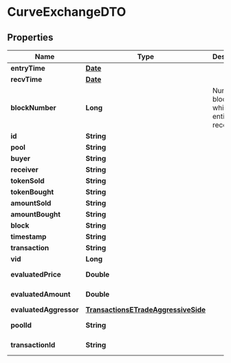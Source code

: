 

# CurveExchangeDTO

## Properties

Name | Type | Description | Notes
------------ | ------------- | ------------- | -------------
**entryTime** | [**Date**](Date.md) |  |  [optional]
**recvTime** | [**Date**](Date.md) |  |  [optional]
**blockNumber** | **Long** | Number of block in which entity was recorded. |  [optional]
**id** | **String** |  |  [optional]
**pool** | **String** |  |  [optional]
**buyer** | **String** |  |  [optional]
**receiver** | **String** |  |  [optional]
**tokenSold** | **String** |  |  [optional]
**tokenBought** | **String** |  |  [optional]
**amountSold** | **String** |  |  [optional]
**amountBought** | **String** |  |  [optional]
**block** | **String** |  |  [optional]
**timestamp** | **String** |  |  [optional]
**transaction** | **String** |  |  [optional]
**vid** | **Long** |  |  [optional]
**evaluatedPrice** | **Double** |  |  [optional] [readonly]
**evaluatedAmount** | **Double** |  |  [optional] [readonly]
**evaluatedAggressor** | [**TransactionsETradeAggressiveSide**](TransactionsETradeAggressiveSide.md) |  |  [optional]
**poolId** | **String** |  |  [optional] [readonly]
**transactionId** | **String** |  |  [optional] [readonly]




